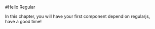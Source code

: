 #Hello Regular

In this chapter, you will have your first component depend on regularjs, have a good time!





